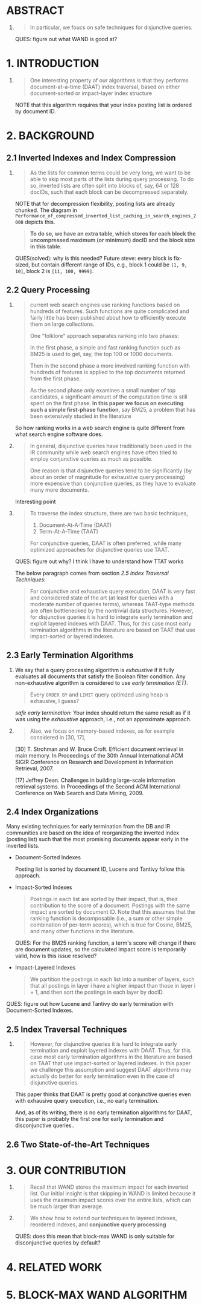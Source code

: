 # ABSTRACT

1. > In particular, we foucs on safe techniques for disjunctive queries.

   QUES: figure out what WAND is good at? 
   
# 1. INTRODUCTION

1. > One interesting property of our algorithms is that they performs 
   > document-at-a-time (DAAT) index traversal, based on either 
   > document-sorted or impact-layer index structure
   
   NOTE that this algorithm requires that your index posting list is ordered 
   by document ID.

# 2. BACKGROUND
## 2.1 Inverted Indexes and Index Compression

1. > As the lists for common terms could be very long, we want to be able to 
   > skip most parts of the lists during query processing. To do so, inverted 
   > lists are often split into blocks of, say, 64 or 128 docIDs, such that 
   > each block can be decompressed separately. 
   
   NOTE that for decompression flexibility, posting lists are already chunked.
   The diagram in `Performance_of_compressed_inverted_list_caching_in_search_engines_2008`
   depicts this.
   
   > **To do so, we have an extra  table, which stores for each block the uncompressed maximum (or minimum) 
   > docID and the block size in this table**.
   
   QUES(solved): why is this needed?  Future steve: every block is fix-sized, 
   but contain different range of IDs, e.g., block 1 could be `[1, 9, 10]`, 
   block 2 is `[11, 100, 9999]`.
   
## 2.2 Query Processing


1. > current web search engines use ranking functions based on hundreds of 
   > features. Such functions are quite complicated and fairly little has been 
   > published about how to efficiently execute them on large collections. 
   >
   > One "folklore" approach separates ranking into two phases:
   >
   > In the first phase, a simple and fast ranking function such as BM25 is used 
   > to get, say, the top 100 or 1000 documents. 
   >
   > Then in the second phase a more involved ranking function with hundreds of 
   > features is applied to the top documents returned from the first phase. 
   >
   > As the second phase only examines a small number of top candidates, a significant 
   > amount of the computation time is still spent on the first phase. **In this paper we 
   > focus on executing such a simple first-phase function**, say BM25, a problem 
   > that has been extensively studied in the literature
   
   So how ranking works in a web search engine is quite different from what
   search engine software does.



2. > In general, disjunctive queries have traditionally been used in the IR 
   > community while web search engines have often tried to employ conjunctive 
   > queries as much as possible. 
   >
   > One reason is that disjunctive queries tend to be significantly (by about
   > an order of magnitude for exhaustive query processing) more expensive than 
   > conjunctive queries, as they have to evaluate many more documents.
   
   Interesting point
   
3. > To traverse the index structure, there are two basic techniques, 
   >
   > 1. Document-At-A-Time (DAAT) 
   > 2. Term-At-A-Time (TAAT)
   >
   > For conjunctive queries, DAAT is often preferred, while many optimized 
   > approaches for disjunctive queries use TAAT.
   
   QUES: figure out why? I think I have to understand how TTAT works
   
   The below paragraph comes from section *2.5 Index Traversal Techniques*:
   
   > For conjunctive and exhaustive query execution, DAAT is very fast and considered 
   > state of the art (at least for queries with a moderate number of queries terms), 
   > whereas TAAT-type methods are often bottlenecked by the nontrivial data structures. 
   > However, for disjunctive queries it is hard to integrate early termination and 
   > exploit layered indexes with DAAT. Thus, for this case most early termination 
   > algorithms in the literature are based on TAAT that use impact-sorted or 
   > layered indexes.
   
   
   
## 2.3 Early Termination Algorithms

1. We say that a query processing algorithm is *exhaustive* if it fully evaluates
   all documents that satisfy the Boolean filter condition. Any non-exhaustive 
   algorithm is considered to use *early termination (ET)*. 
   
   > Every `ORDER BY` and `LIMIT` query optimzed using heap is exhausive, I 
   > guess?
   
   *safe early termination*: Your index should return the same result as if it was
    using the *exhaustive* approach, i.e., not an approximate approach.
    
2. > Also, we focus on memory-based indexes, as for example considered in [30, 17],

   [30] T. Strohman and W. Bruce Croft. Efficient document retrieval in main 
   memory. In Proceedings of the 30th Annual International ACM SIGIR Conference 
   on Research and Development in Information Retrieval, 2007.
   
   [17] Jeffrey Dean. Challenges in building large-scale information retrieval 
   systems. In Proceedings of the Second ACM International Conference on Web 
   Search and Data Mining, 2009.
   
   
## 2.4 Index Organizations 

Many existing techniques for early termination from the DB and IR communities 
are based on the idea of reorganizing the inverted index (posting list) such 
that the most promising documents appear early in the inverted lists.

* Document-Sorted Indexes

  Posting list is sorted by document ID, Lucene and Tantivy follow this 
  approach.

* Impact-Sorted Indexes

  > Postings in each list are sorted by their impact, that is, their contribution 
  > to the score of a document. Postings with the same impact are sorted by document 
  > ID. Note that this assumes that the ranking function is decomposable (i.e., a 
  > sum or other simple combination of per-term scores), which is true for Cosine, 
  > BM25, and many other functions in the literature.
  
  
  QUES: For the BM25 ranking function, a term's score will change if there are
  document updates, so the calculated impact score is temporarily valid, how
  is this issue resolved?  

* Impact-Layered Indexes

  > We partition the postings in each list into a number of layers, such that all 
  > postings in layer i have a higher impact than those in layer i + 1, and then 
  > sort the postings in each layer by docID.
  
QUES: figure out how Lucene and Tantivy do early termination with Document-Sorted 
Indexes.
  
## 2.5 Index Traversal Techniques

1. > However, for disjunctive queries it is hard to integrate early termination 
   > and exploit layered indexes with DAAT. Thus, for this case most early 
   > termination algorithms in the literature are based on TAAT that use 
   > impact-sorted or layered indexes. In this paper we challenge this assumption 
   > and suggest DAAT algorithms may actually do better for early termination even 
   > in the case of disjunctive queries.
   
   This paper thinks that DAAT is pretty good at conjunctive queries even with
   exhausive query execution, i.e., no early termination.
   
   And, as of its writing, there is no early termination algorithms for DAAT, this
   paper is probably the first one for early termination and disconjunctive queries..

## 2.6 Two State-of-the-Art Techniques


# 3. OUR CONTRIBUTION

1. > Recall that WAND stores the maximum impact for each inverted list. Our initial 
   > insight is that skipping in WAND is limited because it uses the maximum impact
   > scores over the entire lists, which can be much larger than average.
   
   
2. > We show how to extend our techniques to layered indexes, reordered 
   > indexes, and **conjunctive query processing**
   
   QUES: does this mean that block-max WAND is only suitable for disconjunctive
   queries by default?
   
# 4. RELATED WORK

# 5. BLOCK-MAX WAND ALGORITHM